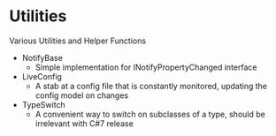 # Utilities
Various Utilities and Helper Functions

- NotifyBase
    - Simple implementation for INotifyPropertyChanged interface
- LiveConfig
    - A stab at a config file that is constantly monitored, updating the config model on changes
- TypeSwitch
    - A convenient way to switch on subclasses of a type, should be irrelevant with C#7 release   
